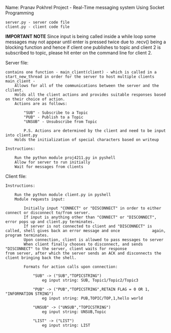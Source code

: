 Name: Pranav Pokhrel
Project - Real-Time messaging system Using Socket Programming
    
    server.py - server code file
    client.py - client code file

**IMPORTANT NOTE**
Since input is being called inside a while loop some messages may not appear until enter is pressed twice due to .recv() being a blocking function and hence if client one publishes to topic and client 2 is subscribed to topic, please hit enter on the command line for client 2.

Server file:
    
    contains one function - main_client(client) - which is called in a start_new_thread in order for the server to host multiple clients
    main_client - 
        Allows for all of the communications between the server and the clilent. 
        Holds all the client actions and provides suitable responses based on their choice of action.
        Actions are as follows:

            "SUB" - Subscribe to a Topic
            "PUB" - Publish to a Topic
            "UNSUB" - Unsubscribe from Topic

            P.S. Actions are determined by the client and need to be input into client.py
        Holds the initialization of special characters based on writeup
    
    Instructions: 
        
        Run the python module proj4211.py in pyshell
        Allow for server to run initially
        Wait for messages from clients

Client file:

    Instructions:
        
        Run the python module client.py in pyshell
        Module requests input:
            
            Initially input "CONNECT" or "DISCONNECT" in order to either connect or disconnect to/from server.
            If input is anything other than "CONNECT" or "DISCONNECT", error pops up and client.py terminates.
            If server is not connected to client and "DISCONNECT" is called, shell gives back an error message and once              again, program terminates. 
            Upon connection, client is allowed to pass messages to server
            When client finally chooses to disconnect, and sends "DISCONNECT" to the server, client waits for response               from server, after which the server sends an ACK and disconnects the client bringing back the shell.
            
            Formats for action calls upon connection:
                
                "SUB" -> ("SUB","TOPICSTRING") 
                    eg input string: SUB, Topic1/Topic2/Topic3
                
                "PUB" -> ("PUB","TOPICSTRING",RETAIN FLAG = 0 OR 1, "INFORMATION STRING") 
                    eg input string: PUB,TOPIC/TOP,1,hello world
                
                "UNSUB" -> ("UNSUB","TOPICSTRING") 
                    eg input string: UNSUB,Topic
                
                "LIST" -> ("LIST")
                    eg input string: LIST
        
